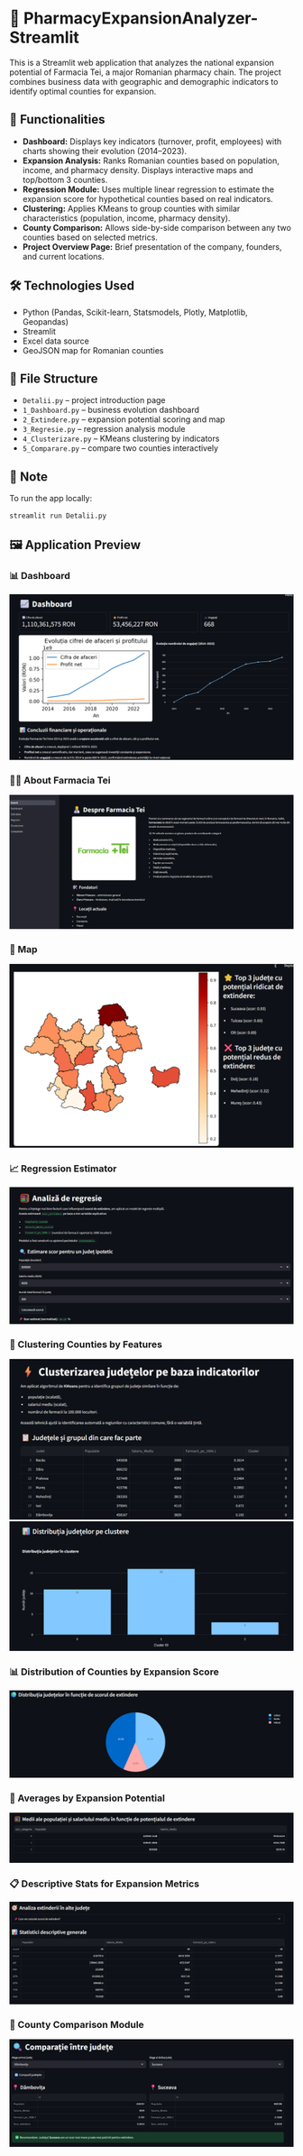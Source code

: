 # 🧪 PharmacyExpansionAnalyzer-Streamlit

This is a Streamlit web application that analyzes the national expansion potential of Farmacia Tei, a major Romanian pharmacy chain. The project combines business data with geographic and demographic indicators to identify optimal counties for expansion.

## 🚀 Functionalities

- **Dashboard:** Displays key indicators (turnover, profit, employees) with charts showing their evolution (2014–2023).
- **Expansion Analysis:** Ranks Romanian counties based on population, income, and pharmacy density. Displays interactive maps and top/bottom 3 counties.
- **Regression Module:** Uses multiple linear regression to estimate the expansion score for hypothetical counties based on real indicators.
- **Clustering:** Applies KMeans to group counties with similar characteristics (population, income, pharmacy density).
- **County Comparison:** Allows side-by-side comparison between any two counties based on selected metrics.
- **Project Overview Page:** Brief presentation of the company, founders, and current locations.

## 🛠 Technologies Used

- Python (Pandas, Scikit-learn, Statsmodels, Plotly, Matplotlib, Geopandas)
- Streamlit
- Excel data source
- GeoJSON map for Romanian counties

## 📂 File Structure

- `Detalii.py` – project introduction page
- `1_Dashboard.py` – business evolution dashboard
- `2_Extindere.py` – expansion potential scoring and map
- `3_Regresie.py` – regression analysis module
- `4_Clusterizare.py` – KMeans clustering by indicators
- `5_Comparare.py` – compare two counties interactively

## 📌 Note

To run the app locally:
```bash
streamlit run Detalii.py
```

## 🖼️ Application Preview

### 📊 Dashboard 
![Dashboard](images/dashboard.png)

### 🧑‍⚕️ About Farmacia Tei
![Intro](images/detalii.png)

### 📍 Map 
![Map](images/harta.png)

### 📈 Regression Estimator 
![Regression](images/regresie.png)

### 🔬 Clustering Counties by Features
![Clustering](images/cluster.png)
![Clusters Bar Chart](images/ditributie_judete.png)

### 📊 Distribution of Counties by Expansion Score
![Distribution](images/distrubutie_scor.png)

### 🧮 Averages by Expansion Potential
![Population & Salary](images/medie.png)

### 📋 Descriptive Stats for Expansion Metrics
![Stats](images/statitistici_descriptive.png)

### 🔄 County Comparison Module
![Comparison](images/comparare_judete.png)

